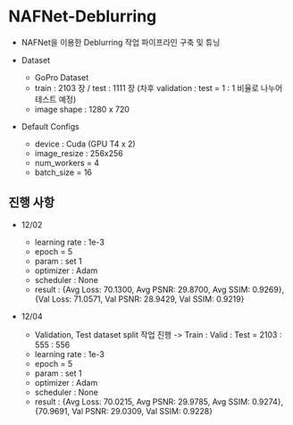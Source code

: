 # NAFNet-Deblurring
- NAFNet을 이용한 Deblurring 작업 파이프라인 구축 및 튜닝
  
* Dataset
    * GoPro Dataset
    * train : 2103 장 / test : 1111 장 (차후 validation : test = 1 : 1 비율로 나누어 테스트 예정)
    * image shape : 1280 x 720

* Default Configs
    * device : Cuda (GPU T4 x 2)
    * image_resize : 256x256
    * num_workers = 4
    * batch_size = 16

## 진행 사항

- 12/02
  * learning rate : 1e-3
  * epoch = 5
  * param : set 1
  * optimizer : Adam
  * scheduler : None
  * result : {Avg Loss: 70.1300, Avg PSNR: 29.8700, Avg SSIM: 0.9269}, {Val Loss: 71.0571, Val PSNR: 28.9429, Val SSIM: 0.9219}
 
- 12/04
  * Validation, Test dataset split 작업 진행 -> Train : Valid : Test = 2103 : 555 : 556
  * learning rate : 1e-3
  * epoch = 5
  * param : set 1
  * optimizer : Adam
  * scheduler : None
  * result : {Avg Loss: 70.0215, Avg PSNR: 29.9785, Avg SSIM: 0.9274}, {70.9691, Val PSNR: 29.0309, Val SSIM: 0.9228}
